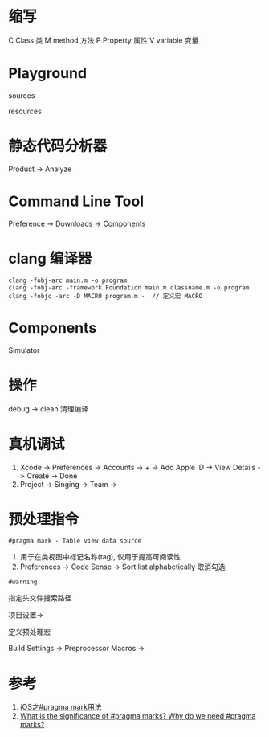 # 缩写

C Class    类
M method   方法
P Property 属性
V variable 变量

# Playground

sources

resources

# 静态代码分析器

Product -> Analyze

# Command Line Tool

Preference -> Downloads -> Components

# clang 编译器

```
clang -fobj-arc main.m -o program
clang -fobj-arc -framework Foundation main.m classname.m -o program
clang -fobjc -arc -D MACRO program.m -	// 定义宏 MACRO
```

# Components

Simulator

# 操作

debug -> clean 清理编译

# 真机调试

1. Xcode -> Preferences -> Accounts -> + -> Add Apple ID -> View Details -> Create -> Done
2. Project -> Singing -> Team ->

# 预处理指令

`#pragma mark - Table view data source`

1. 用于在类视图中标记名称(tag), 仅用于提高可阅读性
2. Preferences -> Code Sense -> Sort list alphabetically 取消勾选

`#warning`

指定头文件搜索路径

项目设置->

定义预处理宏

Build Settings -> Preprocessor Macros ->

# 参考

1. [iOS之#pragma mark用法](https://my.oschina.net/u/615517/blog/90282)
2. [What is the significance of #pragma marks? Why do we need #pragma marks?](http://stackoverflow.com/questions/6853821/what-is-the-significance-of-pragma-marks-why-do-we-need-pragma-marks)
